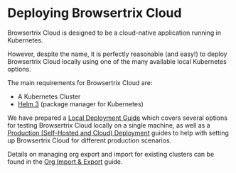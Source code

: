# Deploying Browsertrix Cloud

Browsertrix Cloud is designed to be a cloud-native application running in Kubernetes.

However, despite the name, it is perfectly reasonable (and easy!) to deploy Browsertrix Cloud locally using one of the many available local Kubernetes options.

The main requirements for Browsertrix Cloud are:

- A Kubernetes Cluster
- [Helm 3](https://helm.sh/) (package manager for Kubernetes)

We have prepared a [Local Deployment Guide](./local) which covers several options for testing Browsertrix Cloud locally on a single machine, as well as a [Production (Self-Hosted and Cloud) Deployment](./production) guides to help with setting up Browsertrix Cloud for different production scenarios.

Details on managing org export and import for existing clusters can be found in the [Org Import & Export](admin/org-import-export.md) guide.
